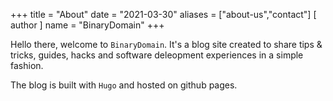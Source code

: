 +++
title = "About"
date = "2021-03-30"
aliases = ["about-us","contact"]
[ author ]
  name = "BinaryDomain"
+++

Hello there, welcome to ```BinaryDomain```. It's a blog site created to share tips & tricks, guides, hacks and software deleopment experiences in a simple fashion.

The blog is built with ```Hugo``` and hosted on github pages.
